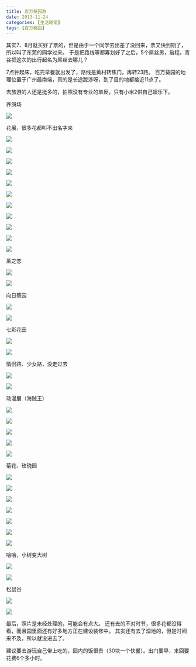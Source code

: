 ```yaml
---
title: 百万葵园游
date: 2013-11-24
categories: [生活随笔]
tags: [百万葵园]
---
```


其实7、8月就买好了票的，但是由于一个同学去出差了没回来，票又快到期了，所以叫了东莞的同学过来。
于是把路线等都筹划好了之后，5个屌丝男，启程。青谷把这次的出行起名为屌丝去哪儿？

7点钟起床，吃完早餐就出发了，路线是黄村转焦门，再转23路。
百万葵园的地理位置于广州最南端，真的是长途跋涉呀，到了目的地都接近11点了。

去旅游的人还是挺多的，拍照没有专业的单反，只有小米2供自己娱乐下。

养鸽场

![](/2013/11/24/images/IMG_20131124_105443.jpg)

花展，很多花都叫不出名字来

![](/2013/11/24/images/IMG_20131124_105836.jpg)

![](/2013/11/24/images/IMG_20131124_105921.jpg)

![](/2013/11/24/images/IMG_20131124_110016.jpg)

![](/2013/11/24/images/IMG_20131124_110045.jpg)

![](/2013/11/24/images/IMG_20131124_110508.jpg)

![](/2013/11/24/images/IMG_20131124_110531.jpg)

![](/2013/11/24/images/IMG_20131124_110647.jpg)

![](/2013/11/24/images/IMG_20131124_110800.jpg)

![](/2013/11/24/images/IMG_20131124_111003.jpg)

![](/2013/11/24/images/IMG_20131124_111024.jpg)

![](/2013/11/24/images/IMG_20131124_111125.jpg)

薰之恋

![](/2013/11/24/images/IMG_20131124_111437.jpg)

![](/2013/11/24/images/IMG_20131124_111812.jpg)

向日葵园

![](/2013/11/24/images/IMG_20131124_112521.jpg)

![](/2013/11/24/images/IMG_20131124_112601.jpg)

七彩花田

![](/2013/11/24/images/IMG_20131124_114211_HDR.jpg)

![](/2013/11/24/images/IMG_20131124_114503_HDR.jpg)

情侣路、少女路，没走过去

![](/2013/11/24/images/IMG_20131124_114828.jpg)

![](/2013/11/24/images/IMG_20131124_114944_HDR.jpg)

动漫展（海贼王）

![](/2013/11/24/images/IMG_20131124_115258.jpg)

![](/2013/11/24/images/IMG_20131124_115337.jpg)

![](/2013/11/24/images/IMG_20131124_115355.jpg)

![](/2013/11/24/images/IMG_20131124_115422.jpg)

![](/2013/11/24/images/IMG_20131124_115444.jpg)

菊花、玫瑰园

![](/2013/11/24/images/IMG_20131124_120053.jpg)

![](/2013/11/24/images/IMG_20131124_120106.jpg)

![](/2013/11/24/images/IMG_20131124_120500.jpg)

![](/2013/11/24/images/IMG_20131124_120534.jpg)

![](/2013/11/24/images/IMG_20131124_120620.jpg)

![](/2013/11/24/images/IMG_20131124_120656.jpg)

![](/2013/11/24/images/IMG_20131124_120745.jpg)

哈哈，小树变大树

![](/2013/11/24/images/IMG_20131124_120906.jpg)

![](/2013/11/24/images/IMG_20131124_120917.jpg)

松鼠谷

![](/2013/11/24/images/IMG_20131124_121924.jpg)

![](/2013/11/24/images/IMG_20131124_121926.jpg)

最后，照片是未经处理的，可能会有点大。
还有去的不对时节，很多花都没得看，而且园里面还有好多地方正在建设装修中。
其实还有去了湿地的，但是时间来不及，所以就没进去了。

建议要去游玩自己带上吃的，园内的饭很贵（30块一个快餐）。出门要早，来回要花费6个多小时。
